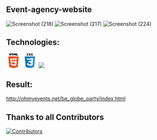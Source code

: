 ## Event-agency-website

![Screenshot (218)](https://github.com/tatianapriskoka/Event-agency-website/assets/114044978/0dd4ca8f-e5de-4cbc-8b59-67d91659d4b1)
![Screenshot (217)](https://github.com/tatianapriskoka/Event-agency-website/assets/114044978/679fd37a-38cb-4b40-8231-6bb688883a51)
![Screenshot (224)](https://github.com/tatianapriskoka/Event-agency-website/assets/114044978/cb25ca12-f768-433d-8be5-4bf425ccd9d1)

## Technologies:

<code><img height="40" src="https://raw.githubusercontent.com/github/explore/80688e429a7d4ef2fca1e82350fe8e3517d3494d/topics/html/html.png"></code>
<code><img height="40" src="https://raw.githubusercontent.com/github/explore/80688e429a7d4ef2fca1e82350fe8e3517d3494d/topics/css/css.png"></code>
<code><img height="40" src="https://cdn.icon-icons.com/icons2/2107/PNG/512/file_type_scss_icon_130177.png"></code>

## Result:

http://ohmyevents.net/be_globe_party/index.html


## Thanks to all Contributors

[![Contributors](https://contrib.rocks/image?repo=NewLina/Project2-event-agency)](https://github.com/NewLina/Project2-event-agency/graphs/contributors)
